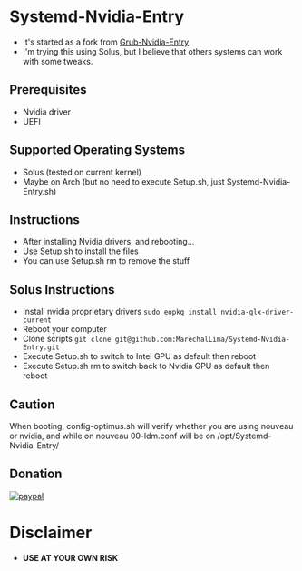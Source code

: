 # Systemd-Nvidia-Entry
* It's started as a fork from [Grub-Nvidia-Entry](https://github.com/Superdanby/Grub-Nvidia-Entry)
* I'm trying this using Solus, but I believe that others systems can work with some tweaks.

## Prerequisites
*	Nvidia driver
*	UEFI

## Supported Operating Systems
*   Solus (tested on current kernel)
*	Maybe on Arch (but no need to execute Setup.sh, just Systemd-Nvidia-Entry.sh)

## Instructions
*   After installing Nvidia drivers, and rebooting...
*	Use Setup.sh to install the files
*	You can use Setup.sh rm to remove the stuff

## Solus Instructions 

* Install nvidia proprietary drivers
	`sudo eopkg install nvidia-glx-driver-current`
* Reboot your computer
* Clone scripts
	`git clone git@github.com:MarechalLima/Systemd-Nvidia-Entry.git`
* Execute Setup.sh to switch to Intel GPU as default then reboot
* Execute Setup.sh rm to switch back to Nvidia GPU as default then reboot

## Caution
When booting, config-optimus.sh will verify whether you are using nouveau or nvidia, and while on nouveau 00-ldm.conf will be on /opt/Systemd-Nvidia-Entry/
## Donation
[![paypal](https://www.paypalobjects.com/en_US/i/btn/btn_donateCC_LG.gif)](https://www.paypal.com/cgi-bin/webscr?cmd=_donations&business=nicholaslima%2erw%40gmail%2ecom&lc=US&item_name=Nicholas%20Lima%20de%20Souza%20Silva&item_number=MarechalLima&currency_code=USD&bn=PP%2dDonationsBF%3abtn_donateCC_LG%2egif%3aNonHosted)

# Disclaimer
* **USE AT YOUR OWN RISK**
